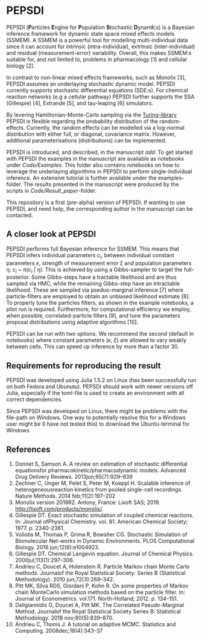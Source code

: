 # PEPSDI  

PEPSDI (**P**articles **E**ngine for **P**opulation **S**tochastic **D**ynam**I**cs) is a Bayesian inference framework for dynamic state space mixed effects models (SSMEM).  A SSMEM is a powerful tool for modelling multi-individual data since it can account for intrinsic (intra-individual), extrinsic (inter-individual) and residual (measurement-error) variability. Overall, this makes SSMEM:s suitable for, and not limited to,  problems in pharmacology [1] and cellular biology [2]. 

In contrast to non-linear mixed effects frameworks, such as Monolix [3], PEPSDI assumes an underlaying stochastic dynamic model. PEPSDI currently supports stochastic differential equations (SDE:s). For chemical reaction networks (e.g a cellular pathway) PEPSDI further supports the SSA (Gillespie) [4], Extrande [5], and tau-leaping [6] simulators.  

 
By levering Hamiltonian-Monte-Carlo sampling via the [Turing-library](https://github.com/TuringLang/Turing.jl) PEPSDI is flexible regarding the probability distribution of the random-effects.  Currently, the random effects can be modelled via a log-normal distribution with either full, or diagonal, covariance matrix. However, additional parameterisations (distributions) can be implemented.  

 
PEPSDI is introduced, and described, in the manuscript *add*. To get started with PEPSDI the examples in the manuscript are available as notebooks under *Code/Examples*. This folder also contains notebooks on how to leverage the underlaying algorithms in PEPSDI to perform single-individual inference. An extensive tutorial is further available under the examples-folder. The results presented in the manuscript were produced by the scripts in *Code/Result_paper*-folder.  

This repository is a first (pre-alpha) version of PEPSDI. If wanting to use PEPSDI, and need help, the corresponding author in the manuscript can be contacted.  

## A closer look at PEPSDI  

PEPSDI performs full Bayesian inference for SSMEM. This means that PEPSDI infers individual parameters *c<sub>i*, between individual constant parameters *ĸ*, strength of measurement error *ξ* and population parameters η; *c<sub>i* ~ *π(c<sub>i* *| η)*. This is achieved by using a Gibbs-sampler to target the full-posterior. Some Gibbs-steps have a tractable likelihood and are thus sampled via HMC, while the remaining Gibbs-step have an intractable likelihood. These are sampled via pseduo-marginal inference [7] where particle-filters are employed to obtain an unbiased likelihood estimate [8]. To properly tune the particles filters, as shown in the example notebooks, a pilot run is required. Furthermore, for computational efficiency we employ, when possible, correlated-particle filters [9], and tune the parameters proposal distributions using adaptive algorithms [10]. 

PEPSDI can be run with two options. We recommend the second (default in notebooks) where constant parameters (*ĸ*, *ξ*) are allowed to vary weakly between cells. This can speed up inference by more than a factor 30.  

## Requirements for reproducing the result 

PEPSDI was developed using Julia 1.5.2 on Linux (has been successfully run on both Fedora and Ubunutu). PEPSDI should work with newer versions off Julia, especially if the toml-file is used to create an environment with all correct dependencies.  

Since PEPSDI was developed on Linux, there might be problems with the file-path on Windows. One way to potentially resolve this for a Windows user might be (I have not tested this) to download the Ubuntu-terminal for Windows 

## References

1. Donnet S, Samson A.  A review on estimation of stochastic differential equationsfor pharmacokinetic/pharmacodynamic models.  Advanced Drug Delivery Reviews. 2013jun;65(7):929–939
2. Zechner C, Unger M, Pelet S, Peter M, Koeppl H.  Scalable inference of heterogeneousreaction kinetics from pooled single-cell recordings. Nature Methods. 2014 feb;11(2):197–202
3. Monolix version 2019R2. Antony, France: Lixoft SAS; 2019. http://lixoft.com/products/monolix/.
4. Gillespie DT. Exact stochastic simulation of coupled chemical reactions. In: Journal ofPhysical Chemistry. vol. 81. American Chemical Society; 1977. p. 2340–2361.
5. Voliotis M, Thomas P, Grima R, Bowsher CG. Stochastic Simulation of Biomolecular Net-works in Dynamic Environments. PLOS Computational Biology. 2016 jun;12(6):e1004923.
6. Gillespie DT.   Chemical Langevin equation.   Journal of Chemical Physics. 2000jul;113(1):297–306.
7. Andrieu C, Doucet A, Holenstein R. Particle Markov chain Monte Carlo methods. Journalof the Royal Statistical Society: Series B (Statistical Methodology). 2010 jun;72(3):269–342.
8. Pitt MK, Silva RDS, Giordani P, Kohn R. On some properties of Markov chain MonteCarlo simulation methods based on the particle filter. In: Journal of Econometrics. vol.171. North-Holland; 2012. p. 134–151.
9. Deligiannidis G, Doucet A, Pitt MK. The Correlated Pseudo-Marginal Method. Journalof the Royal Statistical Society Series B: Statistical Methodology. 2018 nov;80(5):839–870.
10. Andrieu C, Thoms J. A tutorial on adaptive MCMC. Statistics and Computing. 2008dec;18(4):343–37